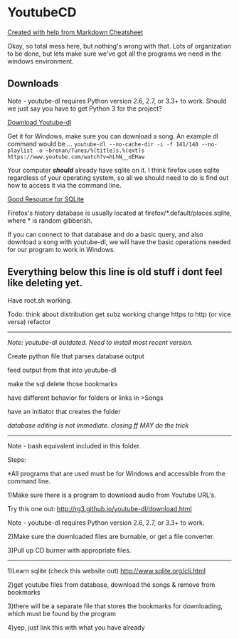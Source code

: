 YoutubeCD
=========

[Created with help from Markdown Cheatsheet](https://github.com/adam-p/markdown-here/wiki/Markdown-Cheatsheet)

Okay, so total mess here, but nothing's wrong with that.
Lots of organization to be done, but lets make sure we've got all the 
programs we need in the windows environment.

## Downloads

Note - youtube-dl requires Python version 2.6, 2.7, or 3.3+ to work.
Should we just say you have to get Python 3 for the project?

[Download Youtube-dl](https://rg3.github.io/youtube-dl/)

Get it for Windows, make sure you can download a song.
An example dl command would be ... 
`youtube-dl --no-cache-dir -i -f 141/140 --no-playlist -o ~brenan/Tunes/%(title)s.%(ext)s https://www.youtube.com/watch?v=hLhN__oEHaw`

Your computer **_should_** already have sqlite on it.
I think firefox uses sqlite regardless of your operating system,
so all we should need to do is find out how to access it via the command line.

[Good Resource for SQLite](http://www.sqlite.org/cli.html)

Firefox's history database is usually located at firefox/*.default/places.sqlite, 
where * is random gibberish.

If you can connect to that database and do a basic query, and also download a song
with youtube-dl, we will have the basic operations needed for our program to work in Windows.

Everything below this line is old stuff i dont feel like deleting yet.
------------------------------------------------------------------------
Have root.sh working.

Todo:	think about distribution
	get subz working
	change https to http (or vice versa)
	refactor

------------------------------------------------------------------------

*Note: youtube-dl outdated. Need to install most recent version.*

Create python file that parses database output

feed output from that into youtube-dl

make the sql delete those bookmarks

have diifferent behavior for folders or links in >Songs

have an initiator that creates the folder

*database editing is not immediate. closing ff MAY do the trick*


------------------------------------------------------------------------

Note - bash equivalent included in this folder.

Steps:

*All programs that are used must be for Windows and accessible from the command line.

1)Make sure there is a program to download audio from Youtube URL's.

Try this one out:
http://rg3.github.io/youtube-dl/download.html

Note - youtube-dl requires Python version 2.6, 2.7, or 3.3+ to work.

2)Make sure the downloaded files are burnable, or get a file converter.

3)Pull up CD burner with appropriate files.




------------------------------------------------------------------------

1)Learn sqlite (check this website out)
http://www.sqlite.org/cli.html

2)get youtube files from database, download the songs & remove from bookmarks

3)there will be a separate file that stores the bookmarks for downloading, which
must be found by the program

4)yep, just link this with what you have already
